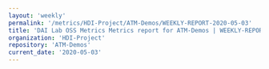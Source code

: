 ```yaml
---
layout: 'weekly'
permalink: '/metrics/HDI-Project/ATM-Demos/WEEKLY-REPORT-2020-05-03'
title: 'DAI Lab OSS Metrics Metrics report for ATM-Demos | WEEKLY-REPORT-2020-05-03'
organization: 'HDI-Project'
repository: 'ATM-Demos'
current_date: '2020-05-03'
---
```

